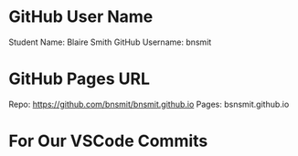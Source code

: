 # GitHub User Name
Student Name: Blaire Smith
GitHub Username: bnsmit

# GitHub Pages URL
Repo: https://github.com/bnsmit/bnsmit.github.io
Pages: bsnsmit.github.io

# For Our VSCode Commits